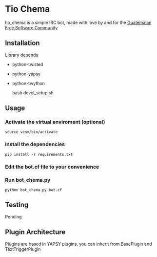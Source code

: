 Tio Chema
=========

tio_chema is a simple IRC bot, made with love by and for the [Guatemalan Free Software Community](http://slgt.org)

Installation
-----------

Library depends
* python-twisted
* python-yapsy
* python-twython

    bash devel_setup.sh

Usage
-----

### Activate the virtual enviroment (optional)

    source venv/bin/activate

### Install the dependencies

    pip install -r requirements.txt

### Edit the bot.cf file to your convenience


### Run bot_chema.py

    python bot_chema.py bot.cf

Testing
-------

Pending

Plugin Architecture
-------------------

Plugins are based in YAPSY plugins, you can inherit from BasePlugin and TextTriggerPlugin
